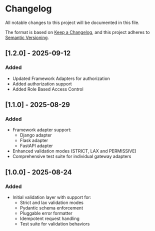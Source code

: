 # Changelog
All notable changes to this project will be documented in this file.

The format is based on [Keep a Changelog](https://keepachangelog.com/en/1.0.0/),
and this project adheres to [Semantic Versioning](https://semver.org/).



## [1.2.0] - 2025-09-12
### Added
- Updated Framework Adapters for authorization
- Added authorization support
- Added Role Based Access Control

## [1.1.0] - 2025-08-29
### Added
- Framework adapter support:
  - Django adapter
  - Flask adapter  
  - FastAPI adapter
- Enhanced validation modes (STRICT, LAX and PERMISSIVE)
- Comprehensive test suite for individual gateway adapters

## [1.0.0] - 2025-08-24
### Added
- Initial validation layer with support for:
  - Strict and lax validation modes
  - Pydantic schema enforcement
  - Pluggable error formatter
  - Idempotent request handling
  - Test suite for validation behaviors
